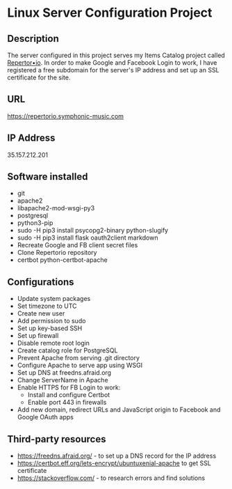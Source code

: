 # Linux Server Configuration Project

## Description

The server configured in this project serves my Items Catalog project called [Repertor&bull;io](https://github.com/albert-nagy/Repertorio).
In order to make Google and Facebook Login to work, I have registered a free subdomain for the server's IP address and set up an SSL certificate for the site.

## URL

https://repertorio.symphonic-music.com

## IP Address

35.157.212.201

## Software installed

- git
- apache2
- libapache2-mod-wsgi-py3
- postgresql
- python3-pip
- sudo -H pip3 install psycopg2-binary python-slugify
- sudo -H pip3 install flask oauth2client markdown
- Recreate Google and FB client secret files
- Clone Repertorio repository
- certbot python-certbot-apache

## Configurations

- Update system packages
- Set timezone to UTC
- Create new user
- Add permission to sudo
- Set up key-based SSH
- Set up firewall
- Disable remote root login
- Create catalog role for PostgreSQL
- Prevent Apache from serving .git directory
- Configure Apache to serve app using WSGI
- Set up DNS at freedns.afraid.org
- Change ServerName in Apache 
- Enable HTTPS for FB Login to work:
	- Install and configure Certbot
	- Enable port 443 in firewalls
- Add new domain, redirect URLs and JavaScript origin to Facebook and Google OAuth apps

## Third-party resources

- https://freedns.afraid.org/ - to set up a DNS record for the IP address
- https://certbot.eff.org/lets-encrypt/ubuntuxenial-apache to get SSL certificate
- https://stackoverflow.com/ - to research errors and find solutions
